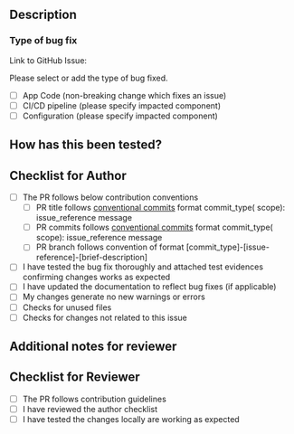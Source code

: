 ## Description

<!-- 
Please provide a summary of the bug being fixed, the motivation for fixing it, and any context regarding how it impacts the functionality or users. 
Please specify if this PR has dependency on any other changes.
-->

### Type of bug fix

Link to GitHub Issue:

Please select or add the type of bug fixed.

- [ ] App Code (non-breaking change which fixes an issue)
- [ ] CI/CD pipeline (please specify impacted component)
- [ ] Configuration (please specify impacted component)

## How has this been tested?

<!--
Please describe the tests that you ran to verify your changes. Provide instructions so we can reproduce the bug, and describe the expected behavior after the fix.

- Test case 1 (please describe)
- Test case 2 (please describe)

Please attach relevant evidences supporting the test execution.
-->

## Checklist for Author

- [ ] The PR follows below contribution conventions
  - [ ] PR title follows [conventional commits](https://docs.cocogitto.io/guide/commit.html) format commit_type(
      scope): issue_reference message
  - [ ] PR commits follows [conventional commits](https://docs.cocogitto.io/guide/commit.html) format commit_type(
      scope): issue_reference message
  - [ ] PR branch follows convention of format [commit_type]-[issue-reference]-[brief-description]
- [ ] I have tested the bug fix thoroughly and attached test evidences confirming changes works as expected
- [ ] I have updated the documentation to reflect bug fixes (if applicable)
- [ ] My changes generate no new warnings or errors
- [ ] Checks for unused files
- [ ] Checks for changes not related to this issue

## Additional notes for reviewer

<!-- Add any information that can be useful to the reviewer -->

## Checklist for Reviewer

- [ ] The PR follows contribution guidelines
- [ ] I have reviewed the author checklist
- [ ] I have tested the changes locally are working as expected
